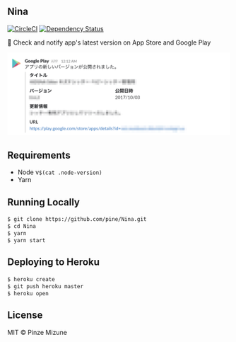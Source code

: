 Nina
----
[![CircleCI](https://circleci.com/gh/pine/Nina/tree/master.svg?style=shield)](https://circleci.com/gh/pine/Nina/tree/master) [![Dependency Status](https://gemnasium.com/badges/github.com/pine/Nina.svg)](https://gemnasium.com/github.com/pine/Nina)

:eyes: Check and notify app's latest version on App Store and Google Play

<a href="pr/android.png"><img src="pr/android.png" width="724"></a>

## Requirements

- Node v`$(cat .node-version)`
- Yarn

## Running Locally

```
$ git clone https://github.com/pine/Nina.git
$ cd Nina
$ yarn
$ yarn start
```

## Deploying to Heroku

```
$ heroku create
$ git push heroku master
$ heroku open
```

## License
MIT &copy; Pinze Mizune
